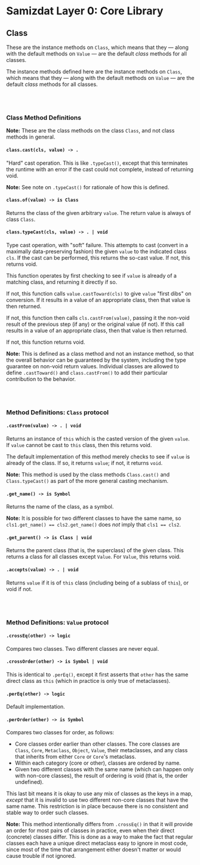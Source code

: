Samizdat Layer 0: Core Library
==============================

Class
-----

These are the instance methods on `Class`, which means that they &mdash;
along with the default methods on `Value` &mdash; are the default *class*
methods for all classes.

The instance methods defined here are the instance methods on `Class`, which
means that they &mdash; along with the default methods on `Value` &mdash; are
the default *class* methods for all classes.

<br><br>
### Class Method Definitions

**Note:** These are the class methods on the class `Class`, and not class
methods in general.

#### `class.cast(cls, value) -> .`

"Hard" cast operation. This is like `.typeCast()`, except that this
terminates the runtime with an error if the cast could not complete, instead
of returning void.

**Note:** See note on `.typeCast()` for rationale of how this is defined.

#### `class.of(value) -> is Class`

Returns the class of the given arbitrary `value`. The return value is always
of class `Class`.

#### `class.typeCast(cls, value) -> . | void`

Type cast operation, with "soft" failure. This attempts to cast (convert in a
maximally data-preserving fashion) the given `value` to the indicated class
`cls`. If the cast can be performed, this returns the so-cast value. If not,
this returns void.

This function operates by first checking to see if `value` is already of
a matching class, and returning it directly if so.

If not, this function calls `value.castToward(cls)` to give `value` "first
dibs" on conversion. If it results in a value of an appropriate class, then
that value is then returned.

If not, this function then calls `cls.castFrom(value)`, passing it the
non-void result of the previous step (if any) or the original value (if not).
If this call results in a value of an appropriate class, then that value is
then returned.

If not, this function returns void.

**Note:** This is defined as a class method and not an instance method, so
that the overall behavior can be guaranteed by the system, including the
type guarantee on non-void return values. Individual classes are allowed to
define `.castToward()` and `class.castFrom()` to add their particular
contribution to the behavior.


<br><br>
### Method Definitions: `Class` protocol

#### `.castFrom(value) -> . | void`

Returns an instance of `this` which is the casted version of the given
`value`. If `value` cannot be cast to `this` class, then this returns
void.

The default implementation of this method merely checks to see if `value` is
already of the class. If so, it returns `value`; if not, it returns `void`.

**Note:** This method is used by the class methods `Class.cast()` and
`Class.typeCast()` as part of the more general casting mechanism.

#### `.get_name() -> is Symbol`

Returns the name of the class, as a symbol.

**Note:** It is possible for two different classes to have the same name,
so `cls1.get_name() == cls2.get_name()` does *not* imply that `cls1 == cls2`.

#### `.get_parent() -> is Class | void`

Returns the parent class (that is, the superclass) of the given class. This
returns a class for all classes except `Value`. For `Value`, this returns
void.

#### `.accepts(value) -> . | void`

Returns `value` if it is of `this` class (including being of a sublass
of `this`), or void if not.


<br><br>
### Method Definitions: `Value` protocol

#### `.crossEq(other) -> logic`

Compares two classes. Two different classes are never equal.

#### `.crossOrder(other) -> is Symbol | void`

This is identical to `.perEq()`, except it first asserts that `other` has the
same direct class as `this` (which in practice is only true of metaclasses).

#### `.perEq(other) -> logic`

Default implementation.

#### `.perOrder(other) -> is Symbol`

Compares two classes for order, as follows:

* Core classes order earlier than other classes. The core classes are
  `Class`, `Core`, `Metaclass`, `Object`, `Value`, their metaclasses, and
  any class that inherits from either `Core` or `Core`'s metaclass.
* Within each category (core or other), classes are ordered by name.
* Given two different classes with the same name (which can happen only with
  non-core classes), the result of ordering is void (that is, the order
  undefined).

This last bit means it is okay to use any mix of classes as the keys in a map,
*except* that it is invalid to use two different non-core classes that have
the same name. This restriction is in place because there is no consistent and
stable way to order such classes.

**Note:** This method intentionally differs from `.crossEq()` in that
it will provide an order for most pairs of classes in practice, even when
their direct (concrete) classes differ. This is done as a way to make the
fact that regular classes each have a unique direct metaclass easy to ignore
in most code, since most of the time that arrangement either doesn't matter
or would cause trouble if not ignored.
